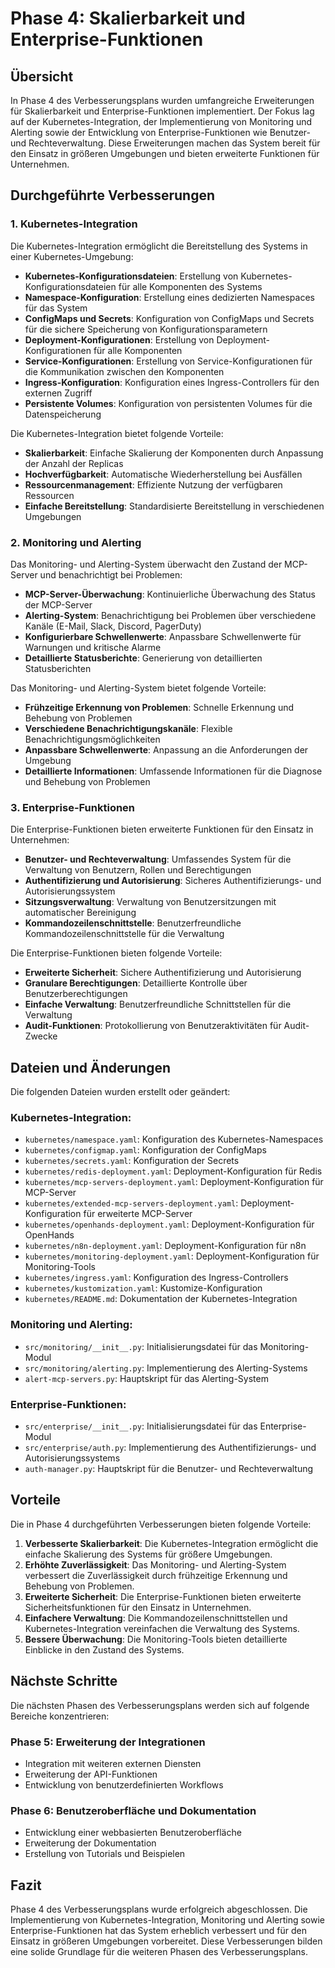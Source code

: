 # Phase 4: Skalierbarkeit und Enterprise-Funktionen

## Übersicht

In Phase 4 des Verbesserungsplans wurden umfangreiche Erweiterungen für Skalierbarkeit und Enterprise-Funktionen implementiert. Der Fokus lag auf der Kubernetes-Integration, der Implementierung von Monitoring und Alerting sowie der Entwicklung von Enterprise-Funktionen wie Benutzer- und Rechteverwaltung. Diese Erweiterungen machen das System bereit für den Einsatz in größeren Umgebungen und bieten erweiterte Funktionen für Unternehmen.

## Durchgeführte Verbesserungen

### 1. Kubernetes-Integration

Die Kubernetes-Integration ermöglicht die Bereitstellung des Systems in einer Kubernetes-Umgebung:

- **Kubernetes-Konfigurationsdateien**: Erstellung von Kubernetes-Konfigurationsdateien für alle Komponenten des Systems
- **Namespace-Konfiguration**: Erstellung eines dedizierten Namespaces für das System
- **ConfigMaps und Secrets**: Konfiguration von ConfigMaps und Secrets für die sichere Speicherung von Konfigurationsparametern
- **Deployment-Konfigurationen**: Erstellung von Deployment-Konfigurationen für alle Komponenten
- **Service-Konfigurationen**: Erstellung von Service-Konfigurationen für die Kommunikation zwischen den Komponenten
- **Ingress-Konfiguration**: Konfiguration eines Ingress-Controllers für den externen Zugriff
- **Persistente Volumes**: Konfiguration von persistenten Volumes für die Datenspeicherung

Die Kubernetes-Integration bietet folgende Vorteile:

- **Skalierbarkeit**: Einfache Skalierung der Komponenten durch Anpassung der Anzahl der Replicas
- **Hochverfügbarkeit**: Automatische Wiederherstellung bei Ausfällen
- **Ressourcenmanagement**: Effiziente Nutzung der verfügbaren Ressourcen
- **Einfache Bereitstellung**: Standardisierte Bereitstellung in verschiedenen Umgebungen

### 2. Monitoring und Alerting

Das Monitoring- und Alerting-System überwacht den Zustand der MCP-Server und benachrichtigt bei Problemen:

- **MCP-Server-Überwachung**: Kontinuierliche Überwachung des Status der MCP-Server
- **Alerting-System**: Benachrichtigung bei Problemen über verschiedene Kanäle (E-Mail, Slack, Discord, PagerDuty)
- **Konfigurierbare Schwellenwerte**: Anpassbare Schwellenwerte für Warnungen und kritische Alarme
- **Detaillierte Statusberichte**: Generierung von detaillierten Statusberichten

Das Monitoring- und Alerting-System bietet folgende Vorteile:

- **Frühzeitige Erkennung von Problemen**: Schnelle Erkennung und Behebung von Problemen
- **Verschiedene Benachrichtigungskanäle**: Flexible Benachrichtigungsmöglichkeiten
- **Anpassbare Schwellenwerte**: Anpassung an die Anforderungen der Umgebung
- **Detaillierte Informationen**: Umfassende Informationen für die Diagnose und Behebung von Problemen

### 3. Enterprise-Funktionen

Die Enterprise-Funktionen bieten erweiterte Funktionen für den Einsatz in Unternehmen:

- **Benutzer- und Rechteverwaltung**: Umfassendes System für die Verwaltung von Benutzern, Rollen und Berechtigungen
- **Authentifizierung und Autorisierung**: Sicheres Authentifizierungs- und Autorisierungssystem
- **Sitzungsverwaltung**: Verwaltung von Benutzersitzungen mit automatischer Bereinigung
- **Kommandozeilenschnittstelle**: Benutzerfreundliche Kommandozeilenschnittstelle für die Verwaltung

Die Enterprise-Funktionen bieten folgende Vorteile:

- **Erweiterte Sicherheit**: Sichere Authentifizierung und Autorisierung
- **Granulare Berechtigungen**: Detaillierte Kontrolle über Benutzerberechtigungen
- **Einfache Verwaltung**: Benutzerfreundliche Schnittstellen für die Verwaltung
- **Audit-Funktionen**: Protokollierung von Benutzeraktivitäten für Audit-Zwecke

## Dateien und Änderungen

Die folgenden Dateien wurden erstellt oder geändert:

### Kubernetes-Integration:
- `kubernetes/namespace.yaml`: Konfiguration des Kubernetes-Namespaces
- `kubernetes/configmap.yaml`: Konfiguration der ConfigMaps
- `kubernetes/secrets.yaml`: Konfiguration der Secrets
- `kubernetes/redis-deployment.yaml`: Deployment-Konfiguration für Redis
- `kubernetes/mcp-servers-deployment.yaml`: Deployment-Konfiguration für MCP-Server
- `kubernetes/extended-mcp-servers-deployment.yaml`: Deployment-Konfiguration für erweiterte MCP-Server
- `kubernetes/openhands-deployment.yaml`: Deployment-Konfiguration für OpenHands
- `kubernetes/n8n-deployment.yaml`: Deployment-Konfiguration für n8n
- `kubernetes/monitoring-deployment.yaml`: Deployment-Konfiguration für Monitoring-Tools
- `kubernetes/ingress.yaml`: Konfiguration des Ingress-Controllers
- `kubernetes/kustomization.yaml`: Kustomize-Konfiguration
- `kubernetes/README.md`: Dokumentation der Kubernetes-Integration

### Monitoring und Alerting:
- `src/monitoring/__init__.py`: Initialisierungsdatei für das Monitoring-Modul
- `src/monitoring/alerting.py`: Implementierung des Alerting-Systems
- `alert-mcp-servers.py`: Hauptskript für das Alerting-System

### Enterprise-Funktionen:
- `src/enterprise/__init__.py`: Initialisierungsdatei für das Enterprise-Modul
- `src/enterprise/auth.py`: Implementierung des Authentifizierungs- und Autorisierungssystems
- `auth-manager.py`: Hauptskript für die Benutzer- und Rechteverwaltung

## Vorteile

Die in Phase 4 durchgeführten Verbesserungen bieten folgende Vorteile:

1. **Verbesserte Skalierbarkeit**: Die Kubernetes-Integration ermöglicht die einfache Skalierung des Systems für größere Umgebungen.
2. **Erhöhte Zuverlässigkeit**: Das Monitoring- und Alerting-System verbessert die Zuverlässigkeit durch frühzeitige Erkennung und Behebung von Problemen.
3. **Erweiterte Sicherheit**: Die Enterprise-Funktionen bieten erweiterte Sicherheitsfunktionen für den Einsatz in Unternehmen.
4. **Einfachere Verwaltung**: Die Kommandozeilenschnittstellen und Kubernetes-Integration vereinfachen die Verwaltung des Systems.
5. **Bessere Überwachung**: Die Monitoring-Tools bieten detaillierte Einblicke in den Zustand des Systems.

## Nächste Schritte

Die nächsten Phasen des Verbesserungsplans werden sich auf folgende Bereiche konzentrieren:

### Phase 5: Erweiterung der Integrationen
- Integration mit weiteren externen Diensten
- Erweiterung der API-Funktionen
- Entwicklung von benutzerdefinierten Workflows

### Phase 6: Benutzeroberfläche und Dokumentation
- Entwicklung einer webbasierten Benutzeroberfläche
- Erweiterung der Dokumentation
- Erstellung von Tutorials und Beispielen

## Fazit

Phase 4 des Verbesserungsplans wurde erfolgreich abgeschlossen. Die Implementierung von Kubernetes-Integration, Monitoring und Alerting sowie Enterprise-Funktionen hat das System erheblich verbessert und für den Einsatz in größeren Umgebungen vorbereitet. Diese Verbesserungen bilden eine solide Grundlage für die weiteren Phasen des Verbesserungsplans.